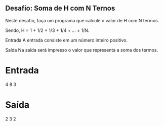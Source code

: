 ## Desafio: Soma de H com N Ternos
Neste desafio, faça um programa que calcule o valor de H com N termos. 

Sendo, H = 1 + 1/2 + 1/3 + 1/4 + ... + 1/N. 

Entrada 
A entrada consiste em um número inteiro positivo. 

Saída 
Na saída será impresso o valor que representa a soma dos termos.


# Entrada
4
8
3

# Saída
2
3
2

